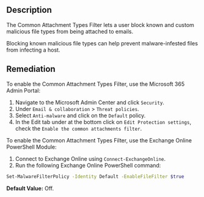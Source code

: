 ## Description

The Common Attachment Types Filter lets a user block known and custom malicious file types from being attached to emails.

Blocking known malicious file types can help prevent malware-infested files from infecting a host.

## Remediation

To enable the Common Attachment Types Filter, use the Microsoft 365 Admin Portal:

1. Navigate to the Microsoft Admin Center and click `Security`.
2. Under `Email & collaboration` > `Threat policies`.
3. Select `Anti-malware` and click on the `Default` policy.
4. In the Edit tab under at the bottom click on `Edit Protection settings`, check the `Enable the common attachments filter`.

To enable the Common Attachment Types Filter, use the Exchange Online PowerShell Module:

1. Connect to Exchange Online using `Connect-ExchangeOnline`.
2. Run the following Exchange Online PowerShell command:

```bash
Set-MalwareFilterPolicy -Identity Default -EnableFileFilter $true
```

**Default Value:** Off.
